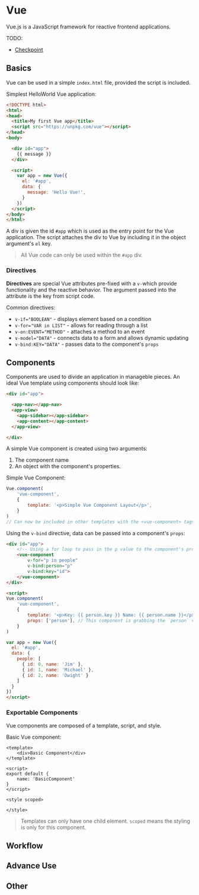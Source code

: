 # Vue

Vue.js is a JavaScript framework for reactive frontend applications.

TODO:

* [Checkpoint](https://youtu.be/Wy9q22isx3U?t=1607)

## Basics

Vue can be used in a simple `index.html` file, provided the script is included.

Simplest HelloWorld Vue application:

```html
<!DOCTYPE html>
<html>
<head>
  <title>My first Vue app</title>
  <script src="https://unpkg.com/vue"></script>
</head>
<body>

  <div id="app">
    {{ message }}
  </div>

  <script>
    var app = new Vue({
      el: '#app',
      data: {
        message: 'Hello Vue!',
      }
    })
  </script>
</body>
</html>
```

A div is given the id `#app` which is used as the entry point for the Vue
application. The script attaches the div to Vue by including it in the
object argument's `el` key.

> All Vue code can only be used within the `#app` div.

### Directives

**Directives** are special Vue attributes pre-fixed with a `v-`which provide
functionality and the reactive behavior. The argument passed into the attribute
is the key from script code.

Common directives:

* `v-if="BOOLEAN"` - displays element based on a condition
* `v-for="VAR in LIST"` - allows for reading through a list
* `v-on:EVENT="METHOD"` - attaches a method to an event
* `v-model="DATA"` - connects data to a form and allows dynamic updating
* `v-bind:KEY="DATA"` - passes data to the component's `props`

## Components

Components are used to divide an application in manageble pieces.
An ideal Vue template using components should look like:

```html
<div id="app">

  <app-nav></app-nav>
  <app-view>
    <app-sidebar></app-sidebar>
    <app-content></app-content>
  </app-view>

</div>
```

A simple Vue component is created using two arguments:

1. The component name
1. An object with the component's properties.

Simple Vue Component:

```js
Vue.component(
    'vue-component',
    {
        template: '<p>Simple Vue Component Layout</p>',
    }
)
// Can now be included in other templates with the <vue-component> tags!
```

Using the `v-bind` directive, data can be passed into a component's `props`:

```html
<div id="app">
    <!-- Using a for loop to pass in the p value to the component's props binding it to 'person'. -->
    <vue-component
        v-for="p in people"
        v-bind:person="p"
        v-bind:key="id">
    </vue-component>
</div>

<script>
Vue.component(
    'vue-component',
    {
        template: '<p>Key: {{ person.key }} Name: {{ person.name }}</p>',
        props: ['person'], // This component is grabbing the `person` value passed in from the parent.
    }
)

var app = new Vue({
  el: '#app',
  data: {
    people: [
      { id: 0, name: 'Jim' },
      { id: 1, name: 'Michael' },
      { id: 2, name: 'Dwight' }
    ]
  }
})
</script>
```

### Exportable Components

Vue components are composed of a template, script, and style.

Basic Vue component:

```vue
<template>
    <div>Basic Component</div>
</template>

<script>
export default {
    name: 'BasicComponent'
}
</script>

<style scoped>

</style>
```

> Templates can only have one child element. `scoped` means the styling is only for this component.

## Workflow

## Advance Use

## Other
